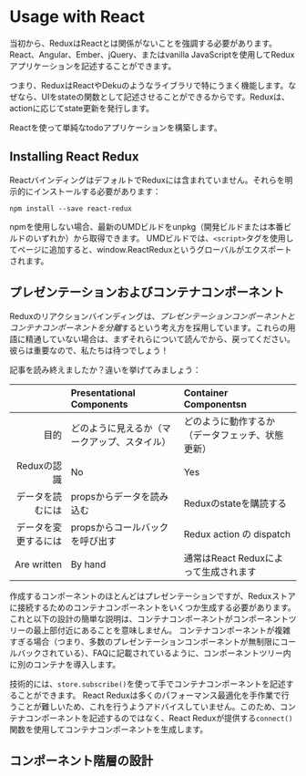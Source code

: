 # Usage with React

当初から、ReduxはReactとは関係がないことを強調する必要があります。 React、Angular、Ember、jQuery、またはvanilla JavaScriptを使用してReduxアプリケーションを記述することができます。

つまり、ReduxはReactやDekuのようなライブラリで特にうまく機能します。なぜなら、UIをstateの関数として記述させることができるからです。Reduxは、actionに応じてstate更新を発行します。

Reactを使って単純なtodoアプリケーションを構築します。

## Installing React Redux
ReactバインディングはデフォルトでReduxには含まれていません。それらを明示的にインストールする必要があります：

```
npm install --save react-redux
```

npmを使用しない場合、最新のUMDビルドをunpkg（開発ビルドまたは本番ビルドのいずれか）から取得できます。 UMDビルドでは、`<script>`タグを使用してページに追加すると、window.ReactReduxというグローバルがエクスポートされます。

## プレゼンテーションおよびコンテナコンポーネント
Reduxのリアクションバインディングは、*プレゼンテーションコンポーネントとコンテナコンポーネントを分離*するという考え方を採用しています。これらの用語に精通していない場合は、まずそれらについて読んでから、戻ってください。彼らは重要なので、私たちは待つでしょう！

記事を読み終えましたか？違いを挙げてみましょう：


|  | Presentational Components | Container Componentsn |
|-----------:|:------------|:------------|
| 目的       | どのように見えるか（マークアップ、スタイル）| どのように動作するか（データフェッチ、状態更新）|
| Reduxの認識 | No      | Yes       |
| データを読むには| propsからデータを読み込む   | Reduxのstateを購読する         |
| データを変更するには| propsからコールバックを呼び出す| Redux action の dispatch           |
| Are written       | By hand       | 通常はReact Reduxによって生成されます       |

作成するコンポーネントのほとんどはプレゼンテーションですが、Reduxストアに接続するためのコンテナコンポーネントをいくつか生成する必要があります。
これと以下の設計の簡単な説明は、コンテナコンポーネントがコンポーネントツリーの最上部付近にあることを意味しません。
コンテナコンポーネントが複雑すぎる場合（つまり、多数のプレゼンテーションコンポーネントが無制限にコールバックされている）、FAQに記載されているように、コンポーネントツリー内に別のコンテナを導入します。


技術的には、`store.subscribe()`を使って手でコンテナコンポーネントを記述することができます。 React Reduxは多くのパフォーマンス最適化を手作業で行うことが難しいため、これを行うようアドバイスしていません。このため、コンテナコンポーネントを記述するのではなく、React Reduxが提供する`connect()`関数を使用してコンテナコンポーネントを生成します。

## コンポーネント階層の設計

